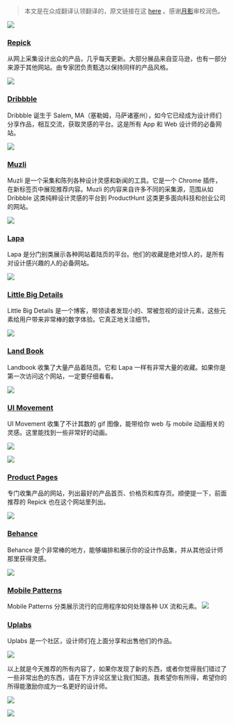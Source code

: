 > 本文是在众成翻译认领翻译的，原文链接在这 [here](https://blog.repick.co/the-best-inspiration-sites-for-inspiration-f28e86be6f7e#.sxv8xqm5u)  。感谢[月影](https://www.h5jun.com/post/the-best-inspiration-sites-for-inspiration.html)审校润色。



![](http://p0.qhimg.com/t01de27041579151653.png)

### [Repick](https://repick.co/?ref=blog.repick.co)

从网上采集设计出众的产品，几乎每天更新。大部分展品来自亚马逊，也有一部分来源于其他网站。由专家团负责甄选以保持同样的产品风格。

[![](http://p0.qhimg.com/t01e1c3a741dd1cb997.png)](https://repick.co/?ref=blog.repick.co)



### [Dribbble](http://dribbble.com)

Dribbble 诞生于 Salem, MA（塞勒姆，马萨诸塞州），如今它已经成为设计师们分享作品，相互交流，获取灵感的平台。这是所有 App 和 Web 设计师的必备网站。

![](http://p0.qhimg.com/t01033012e6d320023b.png)



### [Muzli](https://muz.li/)

 Muzli 是一个采集和陈列各种设计灵感和新闻的工具。它是一个 Chrome 插件，在新标签页中展现推荐内容。Muzli 的内容来自许多不同的采集源，范围从如 Dribbble 这类纯粹设计灵感的平台到 ProductHunt 这类更多面向科技和创业公司的网站。

![](http://p0.qhimg.com/t016a9f54e4cdabcea5.png)



### [Lapa](http://lapa.ninja/)

Lapa 是分门别类展示各种网站着陆页的平台。他们的收藏是绝对惊人的，是所有对设计感兴趣的人的必备网站。

![](http://p0.qhimg.com/t01b73066b5b866e050.png)



### [Little Big Details](http://littlebigdetails.com/)

Little Big Details 是一个博客，带领读者发现小的、常被忽视的设计元素，这些元素给用户带来非常棒的数字体验。它真正地关注细节。

![](http://p0.qhimg.com/t013529d3143e682948.png)



### [Land Book](http://land-book.com)

Landbook 收集了大量产品着陆页。它和 Lapa 一样有非常大量的收藏。如果你是第一次访问这个网站，一定要仔细看看。

![](http://p0.qhimg.com/t0130b713af811abb82.png)



### [UI Movement](https://uimovement.com)

UI Movement 收集了不计其数的 gif 图像，能带给你 web 与 mobile 动画相关的灵感。这里能找到一些非常好的动画。

![](http://p0.qhimg.com/t015ed8bf6004f47391.png)

[![](http://p0.qhimg.com/t015119baaa36736b6a.png)](https://repick.co/?ref=blog.repick.co)



### [Product Pages](http://productpages.xyz)

专门收集产品的网站，列出最好的产品首页、价格页和库存页。顺便提一下，前面推荐的 Repick 也在这个网站里列出。

![](http://p0.qhimg.com/t0126793d498d656962.png)



### [Behance](http://www.behance.com)

Behance 是个非常棒的地方，能够编排和展示你的设计作品集，并从其他设计师那里获得灵感。

![](http://p0.qhimg.com/t0138dcfcefd06c8b3f.png)



### [Mobile Patterns](http://www.mobile-patterns.com)

Mobile Patterns 分类展示流行的应用程序如何处理各种 UX 流和元素。
![](http://p0.qhimg.com/t01a6c3477cb3d39527.png)



### [Uplabs](http://www.uplabs.com)

Uplabs 是一个社区，设计师们在上面分享和出售他们的作品。

![](http://p0.qhimg.com/t0189b0feccebc6ae8c.png)



以上就是今天推荐的所有内容了，如果你发现了新的东西，或者你觉得我们错过了一些非常出色的东西，请在下方评论区里让我们知道。我希望你有所得，希望你的所得能激励你成为一名更好的设计师。

![](http://p0.qhimg.com/t01b4ab87c5a1647349.png)

[![](http://p0.qhimg.com/t01d601822bba87f47e.png)](https://repick.co/?ref=blog.repick.co)